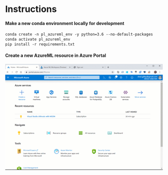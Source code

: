 # Instructions

#### Make a new conda environment locally for development

```
conda create -n pl_azureml_env -y python=3.6 --no-default-packages
conda activate pl_azureml_env
pip install -r requirements.txt
```

#### Create a new AzureML resource in Azure Portal

![](images/create-workspace.gif)
